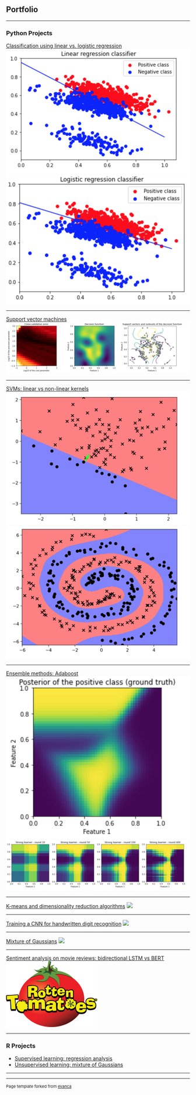 ## Portfolio

---

### Python Projects 

[Classification using linear vs. logistic regression](https://github.com/iuniab/Linear-vs-Logistic-Regression)
<img src="linear_regr.png?raw=true"/>
<img src="logistic_regr.png?raw=true"/>

---
[Support vector machines](https://github.com/iuniab/Support-Vector-Machines)
<img src="svm_graph.png?raw=true"/>

---
[SVMs: linear vs non-linear kernels](https://github.com/iuniab/SVMs-linear-vs-non-linear-kernels)
<img src="kernels_linear.png?raw=true"/>
<img src="kernels_non-linear.png?raw=true"/>

---
[Ensemble methods: Adaboost](https://github.com/iuniab/Ensemble-Methods-Adaboost)
<img src="adab_posterior.png?raw=true"/>
<img src="adab_approx.png?raw=true"/>

---
[K-means and dimensionality reduction algorithms](https://github.com/iuniab/K-means-and-PCA-algorithms)
<img src="images/dummy_thumbnail.jpg?raw=true"/>

---
[Training a CNN for handwritten digit recognition](https://github.com/iuniab/Digit-recognition-using-CNNs)
<img src="images/dummy_thumbnail.jpg?raw=true"/>

---
[Mixture of Gaussians](https://github.com/iuniab/Mixture-of-Gaussians)
<img src="images/dummy_thumbnail.jpg?raw=true"/>

---
[Sentiment analysis on movie reviews: bidirectional LSTM vs BERT](https://github.com/iuniab/Sentiment-analysis-on-movie-reviews)
<img src="Rotten_Tomatoes_2.png?raw=true"/>

---


### R Projects

- [Supervised learning: regression analysis](http://example.com/)
- [Unsupervised learning: mixture of Gaussians](http://example.com/)

---




---
<p style="font-size:11px">Page template forked from <a href="https://github.com/evanca/quick-portfolio">evanca</a></p>
<!-- Remove above link if you don't want to attibute -->
